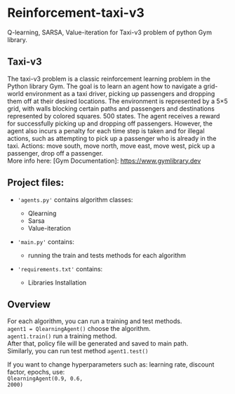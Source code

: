 # Reinforcement-taxi-v3
Q-learning, SARSA, Value-iteration for Taxi-v3 problem of python Gym library.

## Taxi-v3
The taxi-v3 problem is a classic reinforcement learning problem in the Python library Gym.
The goal is to learn an agent how to navigate a grid-world environment as a taxi driver, picking up passengers and dropping them off at their desired locations.
The environment is represented by a 5×5 grid, with walls blocking certain paths and 
passengers and destinations represented by colored squares. 500 states.
The agent receives a reward for successfully picking up and dropping off passengers. However, the agent also incurs a penalty for each time step is taken and for illegal actions, such as attempting to pick up a passenger who is already in the taxi.
Actions: move south, move north, move east, move west, pick up a passenger, drop off a passenger.
</br>More info here: [Gym Documentation]: https://www.gymlibrary.dev

## Project files:
- <code>'agents.py'</code> contains algorithm classes:
	- Qlearning 
	- Sarsa
	- Value-iteration 

- <code>'main.py'</code> contains:
	- running the train and tests methods for each algorithm

- <code>'requirements.txt'</code> contains:
	- Libraries Installation

## Overview

For each algorithm, you can run a training and test methods.
</br><code>agent1 = QlearningAgent()</code> choose the algorithm.
</br><code>agent1.train()</code> run a training method.
</br>After that, policy file will be generated and saved to main path.
</br>Similarly, you can run test method <code>agent1.test()</code>

If you want to change hyperparameters such as: learning rate, discount factor, epochs, 
use: </br><code>QlearningAgent(0.9, 0.6, 2000)</code>
